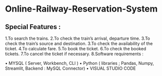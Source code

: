 # Online-Railway-Reservation-System



## Special Features :



1.To search the trains.
2.To check the train’s arrival, departure time.
3.To check the train’s source and destination.
3.To check the availability of the ticket.
4.To calculate fare.
5.To book the ticket.
6.To check the booked tickets.
7.To cancel the ticket if necessary.
8.Software requirements :

• MYSQL ( Server, Workbench, CLI )
• Python ( libraries ; Pandas, Numpy, Streamlit, Backend : MySQL Connector)
• VISUAL STUDIO CODE
